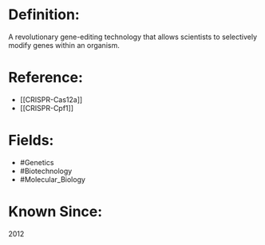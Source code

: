 

# Definition:
A revolutionary gene-editing technology that allows scientists to selectively modify genes within an organism.

# Reference:
- [[CRISPR-Cas12a]]
- [[CRISPR-Cpf1]]

# Fields: 
- #Genetics
- #Biotechnology
- #Molecular_Biology

# Known Since:
2012

